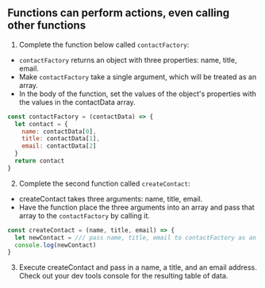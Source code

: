 ## Functions can perform actions, even calling other functions

1. Complete the function below called `contactFactory`:
* `contactFactory` returns an object with three properties: name, title, email.
* Make `contactFactory` take a single argument, which will be treated as an array.
* In the body of the function, set the values of the object's properties with the values in the contactData array.

```js
const contactFactory = (contactData) => {
  let contact = {
    name: contactData[0],
    title: contactData[1],
    email: contactData[2]
  }
  return contact
}
```
2. Complete the second function called `createContact`:
* createContact takes three arguments: name, title, email.
* Have the function place the three arguments into an array and pass that array to the `contactFactory` by calling it.

```js
const createContact = (name, title, email) => {
  let newContact = /// pass name, title, email to contactFactory as an array
  console.log(newContact)
}
```
3. Execute createContact and pass in a name, a title, and an email address. Check out your dev tools console for the resulting table of data.
